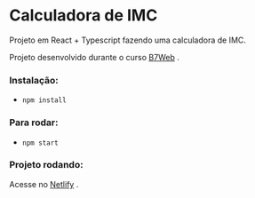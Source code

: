 # Calculadora de IMC

Projeto em React + Typescript fazendo uma calculadora de IMC.

Projeto desenvolvido durante o curso [B7Web](https://b7web.com.br) .

### Instalação:
- `npm install`

### Para rodar:
- `npm start`

### Projeto rodando:
Acesse no [Netlify](https://react-calc-imc.netlify.app/) .
